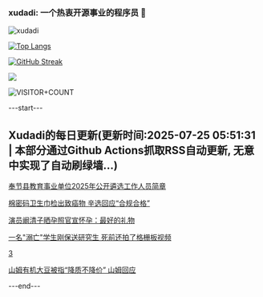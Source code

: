 ### xudadi: 一个热衷开源事业的程序员 👋

![xudadi](https://github-readme-stats-git-masterorgs-github-readme-stats-team.vercel.app/api?username=xudadi)

[![Top Langs](https://github-readme-stats.vercel.app/api/top-langs/?username=xudadi)](https://github.com/anuraghazra/github-readme-stats)

[![GitHub Streak](https://streak-stats.demolab.com?user=xudadi&locale=zh_Hans)](https://git.io/streak-stats)

![](https://raw.githubusercontent.com/xudadi/xudadi/main/assets/github-contribution-grid-snake.svg)

![VISITOR+COUNT](https://komarev.com/ghpvc/?username=xudadi&label=VISITOR+COUNT)


---start---

## Xudadi的每日更新(更新时间:2025-07-25 05:51:31 | 本部分通过Github Actions抓取RSS自动更新, 无意中实现了自动刷绿墙...)

[奉节县教育事业单位2025年公开遴选工作人员简章](https://www.gongkaoleida.com/article/2530370)

[棉密码卫生巾检出致癌物 辛选回应“合规合格”](https://m.163.com/news/article/K58PI5RR051492T3.html)

[演员阚清子晒孕照官宣怀孕：最好的礼物](https://m.163.com/news/article/K58PI5OV051492T3.html)

[一名"溺亡"学生刚保送研究生 死前还拍了格栅板视频](https://m.163.com/news/article/K58PDSV605345ARG.html)

[3](https://m.163.com/touch/news/sub/domestic)

[山姆有机大豆被指“降质不降价” 山姆回应](https://m.163.com/news/article/K58P930105345ARG.html)

---end---
